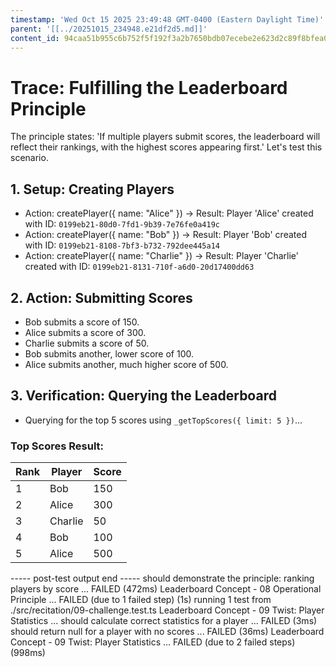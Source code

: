```yaml
---
timestamp: 'Wed Oct 15 2025 23:49:48 GMT-0400 (Eastern Daylight Time)'
parent: '[[../20251015_234948.e21df2d5.md]]'
content_id: 94caa51b955c6b752f5f192f3a2b7650bdb07ecebe2e623d2c89f8bfea0a8727
---
```


# Trace: Fulfilling the Leaderboard Principle

The principle states: 'If multiple players submit scores, the leaderboard will reflect their rankings, with the highest scores appearing first.' Let's test this scenario.

## 1. Setup: Creating Players

* Action: createPlayer({ name: "Alice" }) -> Result: Player 'Alice' created with ID: `0199eb21-80d0-7fd1-9b39-7e76fe0a419c`
* Action: createPlayer({ name: "Bob" }) -> Result: Player 'Bob' created with ID: `0199eb21-8108-7bf3-b732-792dee445a14`
* Action: createPlayer({ name: "Charlie" }) -> Result: Player 'Charlie' created with ID: `0199eb21-8131-710f-a6d0-20d17400dd63`

## 2. Action: Submitting Scores

* Bob submits a score of 150.
* Alice submits a score of 300.
* Charlie submits a score of 50.
* Bob submits another, lower score of 100.
* Alice submits another, much higher score of 500.

## 3. Verification: Querying the Leaderboard

* Querying for the top 5 scores using `_getTopScores({ limit: 5 })`...

### Top Scores Result:

| Rank | Player  | Score |
|------|---------|-------|
| 1    | Bob     | 150   |
| 2    | Alice   | 300   |
| 3    | Charlie | 50   |
| 4    | Bob     | 100   |
| 5    | Alice   | 500   |
\----- post-test output end -----
should demonstrate the principle: ranking players by score ... FAILED (472ms)
Leaderboard Concept - 08 Operational Principle ... FAILED (due to 1 failed step) (1s)
running 1 test from ./src/recitation/09-challenge.test.ts
Leaderboard Concept - 09 Twist: Player Statistics ...
should calculate correct statistics for a player ... FAILED (3ms)
should return null for a player with no scores ... FAILED (36ms)
Leaderboard Concept - 09 Twist: Player Statistics ... FAILED (due to 2 failed steps) (998ms)
